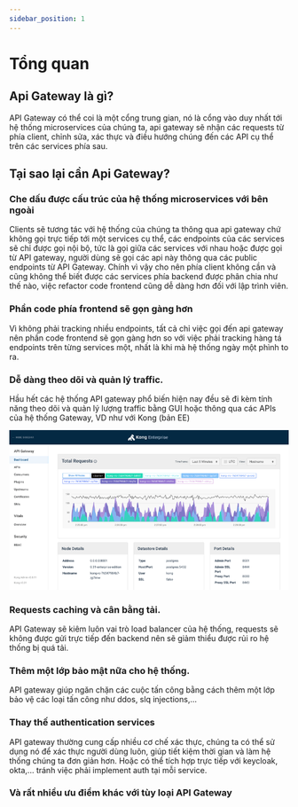 ```yaml
---
sidebar_position: 1
---
```


# Tổng quan

## Api Gateway là gì?

API Gateway có thể coi là một cổng trung gian, nó là cổng vào duy nhất tới hệ thống microservices của chúng ta, api gateway sẽ nhận các requests từ phía client, chỉnh sửa, xác thực và điều hướng chúng đến các API cụ thể trên các services phía sau.

## Tại sao lại cần Api Gateway?

### Che dấu được cấu trúc của hệ thống microservices với bên ngoài
Clients sẽ tương tác với hệ thống của chúng ta thông qua api gateway chứ không gọi trực tiếp tới một services cụ thể, các endpoints của các services sẽ chỉ được gọi nội bộ, tức là gọi giữa các services với nhau hoặc được gọi từ API gateway, người dùng sẽ gọi các api này thông qua các public endpoints từ API Gateway. Chính vì vậy cho nên phía client không cần và cũng không thể biết được các services phía backend được phân chia như thế nào, việc refactor code frontend cũng dễ dàng hơn đối với lập trình viên.

### Phần code phía frontend sẽ gọn gàng hơn
Vì không phải tracking nhiều endpoints, tất cả chỉ việc gọi đến api gateway nên phần code frontend sẽ gọn gàng hơn so với việc phải tracking hàng tá endpoints trên từng services một, nhất là khi mà hệ thống ngày một phình to ra.

### Dễ dàng theo dõi và quản lý traffic.
Hầu hết các hệ thống API gateway phổ biến hiện nay đều sẽ đi kèm tính năng theo dõi và quản lý lượng traffic bằng GUI hoặc thông qua các APIs của hệ thống Gateway, VD như với Kong (bản EE)

![Kongee](../img/kongee.png "Kongee")

### Requests caching và cân bằng tải. 
API Gateway sẽ kiêm luôn vai trò load balancer của hệ thống, requests sẽ không được gửi trực tiếp đến backend nên sẽ giảm thiểu được rủi ro hệ thống bị quá tải.

### Thêm một lớp bảo mật nữa cho hệ thống.
API gateway giúp ngăn chặn các cuộc tấn công bằng cách thêm một lớp bảo vệ các loại tấn công như ddos, slq injections,...

### Thay thế authentication services
API gateway thường cung cấp nhiều cơ chế xác thực, chúng ta có thể sử dụng nó để xác thực người dùng luôn, giúp tiết kiệm thời gian và làm hệ thống chúng ta đơn giản hơn. Hoặc có thể tích hợp trực tiếp với keycloak, okta,... tránh việc phải implement auth tại mỗi service.

### Và rất nhiều ưu điểm khác với tùy loại API Gateway

